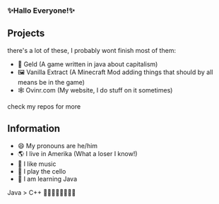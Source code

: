 ### ✨Hallo Everyone!✨

## Projects
there's a lot of these, I probably wont finish most of them:

- 🥇 Geld (A game written in java about capitalism)
- 🖼 Vanilla Extract (A Minecraft Mod adding things that should by all means be in the game)
- 🕸️ Ovinr.com (My website, I do stuff on it sometimes)

check my repos for more

## Information
- 😄 My pronouns are he/him
- 🌎 I live in Amerika (What a loser I know!)
- 🎵 I like music
- 🎻 I play the cello
- 🤖 I am learning Java

Java > C++
🏳️‍🌈🏳️‍🌈🏳️‍🌈🏳️‍🌈

<!--
**Ovinr/Ovinr** is a ✨ _special_ ✨ repository because its `README.md` (this file) appears on your GitHub profile.

Here are some ideas to get you started:

- 🔭 I’m currently working on ...
- 🌱 I’m currently learning ...
- 👯 I’m looking to collaborate on ...
- 🤔 I’m looking for help with ...
- 💬 Ask me about ...
- 📫 How to reach me: ...
- 😄 Pronouns: ...
- ⚡ Fun fact: ...
-->
